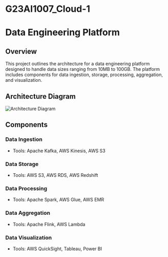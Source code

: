 # G23AI1007_Cloud-1
# Data Engineering Platform

## Overview
This project outlines the architecture for a data engineering platform designed to handle data sizes ranging from 10MB to 100GB. The platform includes components for data ingestion, storage, processing, aggregation, and visualization.

## Architecture Diagram
![Architecture Diagram](https://via.placeholder.com/800x400?text=Data+Engineering+Architecture+Diagram)

## Components
### Data Ingestion
- Tools: Apache Kafka, AWS Kinesis, AWS S3

### Data Storage
- Tools: AWS S3, AWS RDS, AWS Redshift

### Data Processing
- Tools: Apache Spark, AWS Glue, AWS EMR

### Data Aggregation
- Tools: Apache Flink, AWS Lambda

### Data Visualization
- Tools: AWS QuickSight, Tableau, Power BI
